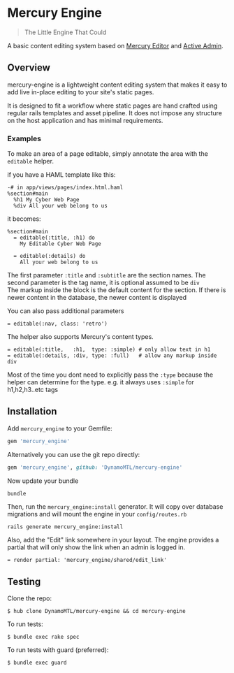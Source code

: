 # Mercury Engine

> The Little Engine That Could

A basic content editing system based on [Mercury Editor](http://jejacks0n.github.com/mercury/) and [Active Admin](http://activeadmin.info/).

Overview
--------

mercury-engine is a lightweight content editing system that makes it easy to add live in-place editing to your site's static pages.

It is designed to fit a workflow where static pages are hand crafted using regular rails templates and asset pipeline. It does not impose any structure on the host application and has minimal requirements. 

### Examples

To make an area of a page editable, simply annotate the area with the `editable` helper.  

if you have a HAML template like this:

```haml
-# in app/views/pages/index.html.haml
%section#main
  %h1 My Cyber Web Page
  %div All your web belong to us
```

it becomes:

```haml
%section#main
  = editable(:title, :h1) do
    My Editable Cyber Web Page

  = editable(:details) do
    All your web belong to us
```

The first parameter `:title` and `:subtitle` are the section names. The second parameter is the tag name, it is optional assumed to be `div`  
The markup inside the block is the default content for the section. If there is newer content in the database, the newer content is displayed

You can also pass additional parameters

```haml
= editable(:nav, class: 'retro')
```

The helper also supports Mercury's content types.

```haml
= editable(:title,   :h1,  type: :simple) # only allow text in h1
= editable(:details, :div, type: :full)   # allow any markup inside div
```

Most of the time you dont need to explicitly pass the `:type` because the helper can determine for the type. e.g. it always uses `:simple` for h1,h2,h3..etc tags

Installation
------------
Add `mercury_engine` to your Gemfile:

```ruby
gem 'mercury_engine'
```

Alternatively you can use the git repo directly:

```ruby
gem 'mercury_engine', github: 'DynamoMTL/mercury-engine'
```

Now update your bundle

```bash
bundle
```

Then, run the `mercury_engine:install` generator. It will copy over database migrations and will mount the engine in your `config/routes.rb`

```
rails generate mercury_engine:install
```

Also, add the "Edit" link somewhere in your layout. The engine provides a partial that will only show the link when an admin is logged in.

```haml
= render partial: 'mercury_engine/shared/edit_link'
```

Testing
-------

Clone the repo:

    $ hub clone DynamoMTL/mercury-engine && cd mercury-engine

To run tests:

    $ bundle exec rake spec

To run tests with guard (preferred):

    $ bundle exec guard
